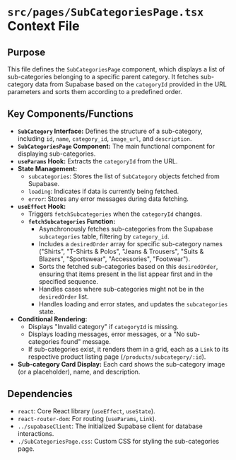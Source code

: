 # `src/pages/SubCategoriesPage.tsx` Context File

## Purpose
This file defines the `SubCategoriesPage` component, which displays a list of sub-categories belonging to a specific parent category. It fetches sub-category data from Supabase based on the `categoryId` provided in the URL parameters and sorts them according to a predefined order.

## Key Components/Functions
- **`SubCategory` Interface:** Defines the structure of a sub-category, including `id`, `name`, `category_id`, `image_url`, and `description`.
- **`SubCategoriesPage` Component:** The main functional component for displaying sub-categories.
- **`useParams` Hook:** Extracts the `categoryId` from the URL.
- **State Management:**
    - `subcategories`: Stores the list of `SubCategory` objects fetched from Supabase.
    - `loading`: Indicates if data is currently being fetched.
    - `error`: Stores any error messages during data fetching.
- **`useEffect` Hook:**
    - Triggers `fetchSubcategories` when the `categoryId` changes.
    - **`fetchSubcategories` Function:**
        - Asynchronously fetches sub-categories from the Supabase `subcategories` table, filtering by `category_id`.
        - Includes a `desiredOrder` array for specific sub-category names ("Shirts", "T-Shirts & Polos", "Jeans & Trousers", "Suits & Blazers", "Sportswear", "Accessories", "Footwear").
        - Sorts the fetched sub-categories based on this `desiredOrder`, ensuring that items present in the list appear first and in the specified sequence.
        - Handles cases where sub-categories might not be in the `desiredOrder` list.
        - Handles loading and error states, and updates the `subcategories` state.
- **Conditional Rendering:**
    - Displays "Invalid category" if `categoryId` is missing.
    - Displays loading messages, error messages, or a "No sub-categories found" message.
    - If sub-categories exist, it renders them in a grid, each as a `Link` to its respective product listing page (`/products/subcategory/:id`).
- **Sub-category Card Display:** Each card shows the sub-category image (or a placeholder), name, and description.

## Dependencies
- `react`: Core React library (`useEffect`, `useState`).
- `react-router-dom`: For routing (`useParams`, `Link`).
- `../supabaseClient`: The initialized Supabase client for database interactions.
- `./SubCategoriesPage.css`: Custom CSS for styling the sub-categories page.
